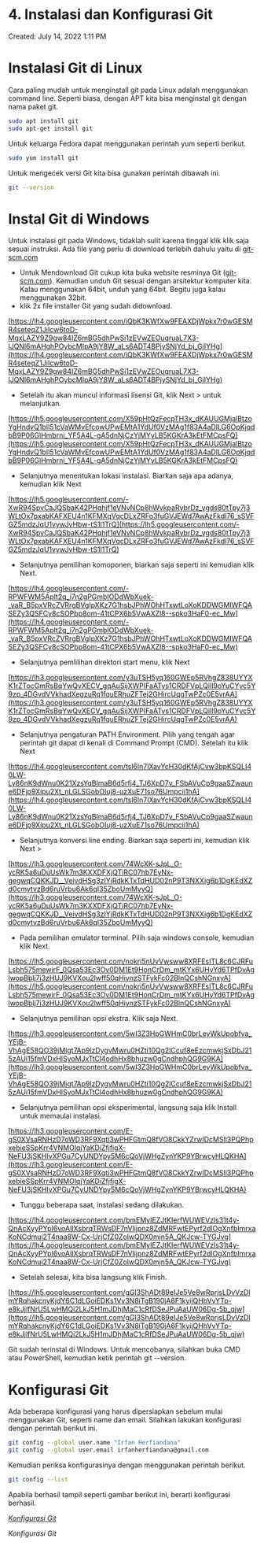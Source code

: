 # 4. Instalasi dan Konfigurasi Git

Created: July 14, 2022 1:11 PM

# **Instalasi Git di Linux**

Cara paling mudah untuk menginstall git pada Linux adalah menggunakan command line. Seperti biasa, dengan APT kita bisa menginstal git dengan nama paket git.

```bash
sudo apt install git
sudo apt-get install git
```

Untuk keluarga Fedora dapat menggunakan perintah yum seperti berikut.

```bash
sudo yum install git
```

Untuk mengecek versi Git kita bisa gunakan perintah dibawah ini.

```bash
git --version
```

# **Instal Git di Windows**

Untuk instalasi git pada Windows, tidaklah sulit karena tinggal klik klik saja sesuai instruksi. Ada file yang perlu di download terlebih dahulu yaitu di [git-scm.com](https://git-scm.com/)

- Untuk Mendownload Git cukup kita buka website resminya Git ([git-scm.com](https://git-scm.com/)). Kemudian unduh Git sesuai dengan arsitektur komputer kita. Kalau menggunakan 64bit, unduh yang 64bit. Begitu juga kalau menggunakan 32bit.
- klik 2x file installer Git yang sudah didownload.

[https://lh4.googleusercontent.com/iQbK3KWfXw9FEAXDjWpkx7r0wGESMR4seteqZ1JiIcw6toD-MqxLAZY9Z9gw84IZ6mBG5dhPwSi1zEVwZEOuqruaL7X3-lJQNl6mAHghPOybcMIpA9jY8W_aLs6ADT4BPjySNjYd_bj_GjIYHg](https://lh4.googleusercontent.com/iQbK3KWfXw9FEAXDjWpkx7r0wGESMR4seteqZ1JiIcw6toD-MqxLAZY9Z9gw84IZ6mBG5dhPwSi1zEVwZEOuqruaL7X3-lJQNl6mAHghPOybcMIpA9jY8W_aLs6ADT4BPjySNjYd_bj_GjIYHg)

- Setelah itu akan muncul informasi lisensi Git, klik Next > untuk melanjutkan.

[https://lh5.googleusercontent.com/X59pHtQzFecpTH3x_dKAUUGMjalBtzoYgHndvQ1bIl51cVaWMvEfcowUPwEMtA1YdUf0VzMAg1f83A4aDlLG6OpKjqdbB9P06GlHmbrni_YF5A4L-gA5dnNjCzYjMYyLB5KGKrA3kEtFMCpsFQ](https://lh5.googleusercontent.com/X59pHtQzFecpTH3x_dKAUUGMjalBtzoYgHndvQ1bIl51cVaWMvEfcowUPwEMtA1YdUf0VzMAg1f83A4aDlLG6OpKjqdbB9P06GlHmbrni_YF5A4L-gA5dnNjCzYjMYyLB5KGKrA3kEtFMCpsFQ)

- Selanjutnya menentukan lokasi instalasi. Biarkan saja apa adanya, kemudian klik Next

[https://lh5.googleusercontent.com/-XwR94SpvCaJQSbaK42PHqhjf1eVNvNCp8hWvkpaRybrDz_ygds80tTpy7j3WLtOx7pxabKAFXEU4n1KFMXqVqcDLxZRFo3fuGVJEWd7AwAzFkdl76_sSVFGZ5mdzJqU1vywJvHbw-tS1I1TrQ](https://lh5.googleusercontent.com/-XwR94SpvCaJQSbaK42PHqhjf1eVNvNCp8hWvkpaRybrDz_ygds80tTpy7j3WLtOx7pxabKAFXEU4n1KFMXqVqcDLxZRFo3fuGVJEWd7AwAzFkdl76_sSVFGZ5mdzJqU1vywJvHbw-tS1I1TrQ)

- Selanjutnya pemilihan komoponen, biarkan saja seperti ini kemudian klik Next.

[https://lh4.googleusercontent.com/-RPWFWM5Aplt2q_i7n2gPGmbIODdWbXuek-_yaR_B5pxVRcZVRrgBVgIpXKz7G1hsbJPhWOhHTxwtLoXoKDDWGMIWFQASEZy3QSFCy8cSOPbp8om-41tCPX6b5VwAXZl8--spko3HaF0-ec_Mw](https://lh4.googleusercontent.com/-RPWFWM5Aplt2q_i7n2gPGmbIODdWbXuek-_yaR_B5pxVRcZVRrgBVgIpXKz7G1hsbJPhWOhHTxwtLoXoKDDWGMIWFQASEZy3QSFCy8cSOPbp8om-41tCPX6b5VwAXZl8--spko3HaF0-ec_Mw)

- Selanjutnya pemlilihan direktori start menu, klik Next

[https://lh3.googleusercontent.com/y3uTSH5yq160GWEp5RVhgZ838UYYXK1rZTocGmRsBqYwQvXECV_gqAuSijXWPIFaATys1CRDFVpLQilI9oYuCYyc5Y9zp_4DGvdVVkhadXegzuRq1fquERhuZFTej2GHircUqgTwPZc0E5vrAA](https://lh3.googleusercontent.com/y3uTSH5yq160GWEp5RVhgZ838UYYXK1rZTocGmRsBqYwQvXECV_gqAuSijXWPIFaATys1CRDFVpLQilI9oYuCYyc5Y9zp_4DGvdVVkhadXegzuRq1fquERhuZFTej2GHircUqgTwPZc0E5vrAA)

- Selanjutnya pengaturan PATH Environment. Pilih yang tengah agar perintah git dapat di kenali di Command Prompt (CMD). Setelah itu klik Next

[https://lh4.googleusercontent.com/tsl6ln7IXavYcH30dKfAjCvw3bpKSQLI40LW-Ly86nK9dWnu0K21XzsYqBlmaB6d5rfj4_TJ6XpD7v_FSbAVuCp9gaaSZwaune6DFjp9Xipu2Xt_nLGLSGobOIuj8-uzXuE71so76Umpcii1hA](https://lh4.googleusercontent.com/tsl6ln7IXavYcH30dKfAjCvw3bpKSQLI40LW-Ly86nK9dWnu0K21XzsYqBlmaB6d5rfj4_TJ6XpD7v_FSbAVuCp9gaaSZwaune6DFjp9Xipu2Xt_nLGLSGobOIuj8-uzXuE71so76Umpcii1hA)

- Selanjutnya konversi line ending. Biarkan saja seperti ini, kemudian klik Next >

[https://lh3.googleusercontent.com/74WcXK-sJpL_O-ycRK5a6uDuUsWk7m3KXXDFXjQTiRC07hb7EyNx-gegwqCQKKJD__VeivdHSg3zIYjRdkKTxTdHUD02nP9T3NXXig6b1DgKEdXZd0cmytvzBd6ruVrbu6Ak6qI35ZboUmMyyQ](https://lh3.googleusercontent.com/74WcXK-sJpL_O-ycRK5a6uDuUsWk7m3KXXDFXjQTiRC07hb7EyNx-gegwqCQKKJD__VeivdHSg3zIYjRdkKTxTdHUD02nP9T3NXXig6b1DgKEdXZd0cmytvzBd6ruVrbu6Ak6qI35ZboUmMyyQ)

- Pada pemilihan emulator terminal. Pilih saja windows console, kemudian klik Next.

[https://lh5.googleusercontent.com/nokri5nUvVwsww8XRFEsITL8c6CJRFuLsbh575mewirF_0Qsa53Ec3Ov0DM1Et9HonCrDm_mtKYx6UHyYd6TPfDvAglwopBblj7i3zHUJ9KVXou2lwff50qHiynzSTFykFc02BlnQCshNGnxyA](https://lh5.googleusercontent.com/nokri5nUvVwsww8XRFEsITL8c6CJRFuLsbh575mewirF_0Qsa53Ec3Ov0DM1Et9HonCrDm_mtKYx6UHyYd6TPfDvAglwopBblj7i3zHUJ9KVXou2lwff50qHiynzSTFykFc02BlnQCshNGnxyA)

- Selanjutnya pemilihan opsi ekstra. Klik saja Next.

[https://lh3.googleusercontent.com/5wI3Z3HpGWHmC0brLeyWkUpobfva_YEjB-VhAgE58QO39jMigt7Ap9lzDygvMwru0HZti10Qg2lCcuf8eEzcmwkjSxDbJ215zAUi15fmVDxHlSyoMJxTtCl4odhHx8bhuzw0gCndhphQG9G9KA](https://lh3.googleusercontent.com/5wI3Z3HpGWHmC0brLeyWkUpobfva_YEjB-VhAgE58QO39jMigt7Ap9lzDygvMwru0HZti10Qg2lCcuf8eEzcmwkjSxDbJ215zAUi15fmVDxHlSyoMJxTtCl4odhHx8bhuzw0gCndhphQG9G9KA)

- Selanjutnya pemilihan opsi eksperimental, langsung saja klik Install untuk memaulai instalasi.

[https://lh3.googleusercontent.com/E-gS0XVsaRNHzD7oWD3RF9Xqti3wPHFGtmQ8fVO8CkkYZrwIDcMSll3PQPhpxebieSSpKrr4VNMOlqjYaKDiZfjfigX-NeFU3jSKHIvXPGu7CyUNDYpy5M6cQoVjWHgZynYKP9YBrwcyHLQKHA](https://lh3.googleusercontent.com/E-gS0XVsaRNHzD7oWD3RF9Xqti3wPHFGtmQ8fVO8CkkYZrwIDcMSll3PQPhpxebieSSpKrr4VNMOlqjYaKDiZfjfigX-NeFU3jSKHIvXPGu7CyUNDYpy5M6cQoVjWHgZynYKP9YBrwcyHLQKHA)

- Tunggu beberapa saat, instalasi sedang dilakukan.

[https://lh4.googleusercontent.com/bmEMyIEZJtKIerfWUWEVzls31t4y-QnAcXyyPYpI6voAIlXsbrqTRWsDF7nVlijpnz8ZdMRFwtEPyrf2dlOgXnfbImrxaKoNCdmui2T4naa8W-Cx-UrjCfZ0ZolwQDX0mjn5A_QKJcw-TYGJvg](https://lh4.googleusercontent.com/bmEMyIEZJtKIerfWUWEVzls31t4y-QnAcXyyPYpI6voAIlXsbrqTRWsDF7nVlijpnz8ZdMRFwtEPyrf2dlOgXnfbImrxaKoNCdmui2T4naa8W-Cx-UrjCfZ0ZolwQDX0mjn5A_QKJcw-TYGJvg)

- Setelah selesai, kita bisa langsung klik Finish.

[https://lh5.googleusercontent.com/gGl3ShADt89eIJe5Ve8wRprjsLDvVzDlmYRqhakcnyKjdY6C1dLGoiEDKs1Vv3N8iTgB190jA6F1kyijQHhVvYTp-e8kJjlfNrU5LwHMQi2LkJ5H1mJDhjMaC1cRfDSeJPuAaUW06Dg-5b_qjw](https://lh5.googleusercontent.com/gGl3ShADt89eIJe5Ve8wRprjsLDvVzDlmYRqhakcnyKjdY6C1dLGoiEDKs1Vv3N8iTgB190jA6F1kyijQHhVvYTp-e8kJjlfNrU5LwHMQi2LkJ5H1mJDhjMaC1cRfDSeJPuAaUW06Dg-5b_qjw)

Git sudah terinstal di Windows. Untuk mencobanya, silahkan buka CMD atau PowerShell, kemudian ketik perintah git --version.

# **Konfigurasi Git**

Ada beberapa konfigurasi yang harus dipersiapkan sebelum mulai menggunakan Git, seperti name dan email. Silahkan lakukan konfigurasi dengan perintah berikut ini.

```bash
git config --global user.name "Irfan Herfiandana"
git config --global user.email irfanherfiandana@gmail.com
```

Kemudian periksa konfigurasinya dengan menggunakan perintah berikut.

```bash
git config --list
```

Apabila berhasil tampil seperti gambar berikut ini, berarti konfigurasi berhasil.

[*Konfigurasi Git*](https://lh3.googleusercontent.com/W3MPZ7kqGJQwRP-TTNq_7ep8kTiYneRLohCmsLqSlGV3AWvGATAEEn4Da0NMSNoFPe6LFgOrVAu48NxO7HRJSpx7oG6TuqkqmBHrp-Z43KgZiFES6bnYTVbpRC7ucx08iNgcxIxNvsWRajtBCQ)

*Konfigurasi Git*